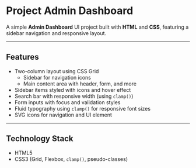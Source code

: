 # Project Admin Dashboard

A simple **Admin Dashboard** UI project built with **HTML** and **CSS**, featuring a sidebar navigation and responsive layout.

---

##  Features
- Two-column layout using CSS Grid
  - Sidebar for navigation icons
  - Main content area with header, form, and more
- Sidebar items styled with icons and hover effect
- Search bar with responsive width (using `clamp()`)
- Form inputs with focus and validation styles
- Fluid typography using `clamp()` for responsive font sizes
- SVG icons for navigation and UI element

---

##  Technology Stack
- HTML5
- CSS3 (Grid, Flexbox, `clamp()`, pseudo-classes)

